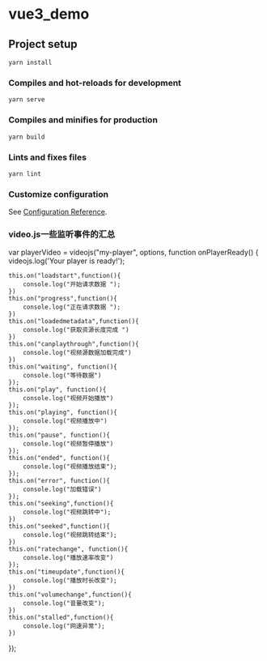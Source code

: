 # vue3_demo

## Project setup
```
yarn install
```

### Compiles and hot-reloads for development
```
yarn serve
```

### Compiles and minifies for production
```
yarn build
```

### Lints and fixes files
```
yarn lint
```

### Customize configuration
See [Configuration Reference](https://cli.vuejs.org/config/).


### video.js一些监听事件的汇总
 var playerVideo = videojs("my-player", options, function onPlayerReady() {
    videojs.log('Your player is ready!');
    
    this.on("loadstart",function(){
        console.log("开始请求数据 ");
    })
    this.on("progress",function(){
        console.log("正在请求数据 ");
    })
    this.on("loadedmetadata",function(){
        console.log("获取资源长度完成 ")
    })
    this.on("canplaythrough",function(){
		console.log("视频源数据加载完成")
    })
    this.on("waiting", function(){
        console.log("等待数据")
    });
    this.on("play", function(){
		console.log("视频开始播放")
    });
    this.on("playing", function(){
        console.log("视频播放中")
    });
    this.on("pause", function(){
        console.log("视频暂停播放")
    });
    this.on("ended", function(){
        console.log("视频播放结束");
    });
    this.on("error", function(){
        console.log("加载错误")
    });
    this.on("seeking",function(){
        console.log("视频跳转中");
    })
    this.on("seeked",function(){
        console.log("视频跳转结束");
    })
	this.on("ratechange", function(){
        console.log("播放速率改变")
    });
    this.on("timeupdate",function(){
        console.log("播放时长改变");
    })
    this.on("volumechange",function(){
        console.log("音量改变");
    })
    this.on("stalled",function(){
        console.log("网速异常");
    })
   
    
});